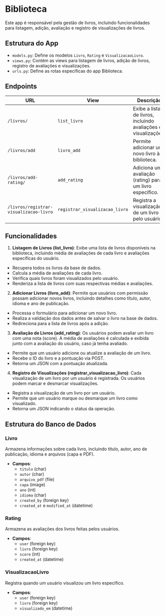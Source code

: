 # Biblioteca

Este app é responsável pela gestão de livros, incluindo funcionalidades para listagem, adição, avaliação e registro de visualizações de livros.

## Estrutura do App

- `models.py`: Define os modelos `Livro`, `Rating` e `VisualizacaoLivro`.
- `views.py`: Contém as views para listagem de livros, adição de livros, registro de avaliações e visualizações.
- `urls.py`: Define as rotas específicas do app Biblioteca.

## Endpoints

| URL                    | View                        | Descrição                                                  |
|------------------------|-----------------------------|------------------------------------------------------------|
| `/livros/`             | `list_livro`               | Exibe a lista de livros, incluindo avaliações e visualizações. |
| `/livros/add`          | `livro_add`                | Permite adicionar um novo livro à biblioteca.              |
| `/livros/add-rating/`  | `add_rating`               | Adiciona uma avaliação (rating) para um livro específico.  |
| `/livros/registrar-visualizacao-livro` | `registrar_visualizacao_livro` | Registra a visualização de um livro pelo usuário. |

## Funcionalidades

1. **Listagem de Livros (list_livro)**: Exibe uma lista de livros disponíveis na biblioteca, incluindo média de avaliações de cada livro e avaliações específicas do usuário.

- Recupera todos os livros da base de dados.
- Calcula a média de avaliações de cada livro.
- Verifica quais livros foram visualizados pelo usuário.
- Renderiza a lista de livros com suas respectivas médias e avaliações.

2. **Adicionar Livros (livro_add)**: Permite que usuários com permissão possam adicionar novos livros, incluindo detalhes como título, autor, idioma e ano de publicação.

- Processa o formulário para adicionar um novo livro.
- Realiza a validação dos dados antes de salvar o livro na base de dados.
- Redireciona para a lista de livros após a adição.

3. **Avaliação de Livros (add_rating)**: Os usuários podem avaliar um livro com uma nota (score). A média de avaliações é calculada e exibida junto com a avaliação do usuário, caso já tenha avaliado.

- Permite que um usuário adicione ou atualize a avaliação de um livro.
- Recebe o ID do livro e a pontuação via POST.
- Retorna um JSON com a pontuação atualizada.

4. **Registro de Visualizações (registrar_visualizacao_livro)**: Cada visualização de um livro por um usuário é registrada. Os usuários podem marcar e desmarcar visualizações.

- Registra a visualização de um livro por um usuário.
- Permite que um usuário marque ou desmarque um livro como visualizado.
- Retorna um JSON indicando o status da operação.

## Estrutura do Banco de Dados

### Livro
Armazena informações sobre cada livro, incluindo título, autor, ano de publicação, idioma e arquivos (capa e PDF).

- **Campos**:
  - `titulo` (char)
  - `autor` (char)
  - `arquivo_pdf` (file)
  - `capa` (image)
  - `ano` (int)
  - `idioma` (char)
  - `created_by` (foreign key)
  - `created_at` e `modified_at` (datetime)

### Rating
Armazena as avaliações dos livros feitas pelos usuários.

- **Campos**:
  - `user` (foreign key)
  - `livro` (foreign key)
  - `score` (int)
  - `created_at` (datetime)

### VisualizacaoLivro
Registra quando um usuário visualizou um livro específico.

- **Campos**:
  - `user` (foreign key)
  - `livro` (foreign key)
  - `visualizado_em` (datetime)
